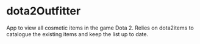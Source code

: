 # dota2Outfitter
App to view all cosmetic items in the game Dota 2. Relies on dota2items to catalogue the existing items and keep the list up to date.
